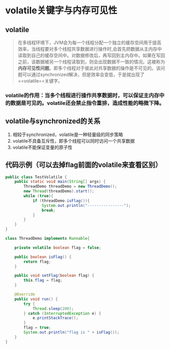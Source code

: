 # volatile关键字与内存可见性

## volatile

> 在多线程环境下，JVM会为每一个线程分配一个独立的缓存空间用于提高效率，当线程要对多个线程共享数据进行操作时,会首先把数据从主内存中读取到自己的缓存空间中。对数据修改后，再写回到主内存中。如果在写回之前，该数据被另一个线程读取到，则会出现数据不一致的情况。这被称为**内存可见性问题**。即多个线程对于彼此对共享数据的操作是不可见的。该问题可以通过synchronized解决，但是效率会变低，于是就出现了==volatile==关键字。

### volatile的作用：当多个线程进行操作共享数据时，可以保证主内存中的数据是可见的。volatile还会禁止指令重排，造成性能的略微下降。

## volatile与synchronized的关系

1. 相较于synchronized，volatile是一种轻量级的同步策略
2. volatile不具备互斥性，即多个线程可以同时访问一个共享数据
3. volatile不能保证变量的原子性

## 代码示例（可以去掉flag前面的volatile来查看区别）

~~~java
public class TestVolatile {
    public static void main(String[] args) {
        ThreadDemo threadDemo = new ThreadDemo();
        new Thread(threadDemo).start();
        while (true){
            if (threadDemo.isFlag()){
                System.out.println("----------------");
                break;
            }
        }
    }
}

class ThreadDemo implements Runnable{

    private volatile boolean flag = false;

    public boolean isFlag() {
        return flag;
    }

    public void setFlag(boolean flag) {
        this.flag = flag;
    }

    @Override
    public void run() {
        try {
            Thread.sleep(200);
        } catch (InterruptedException e) {
            e.printStackTrace();
        }
        flag = true;
        System.out.println("flag is " + isFlag());
    }
}
~~~
